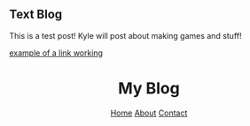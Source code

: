 ## Text Blog 

This is a test post!
Kyle will post about making games and stuff!

<a href="games\gondolagallery\Web build 1.1\Web build 1.1\index.html">example of a link working</a> 

<head>
    <body>
        <header>
            <div class="container">
            <h1>My Blog</h1>
            <nav>
                <a href="#">Home</a>
                <a href="#">About</a>
                <a href="#">Contact</a>
            </nav>
        </header>
    </body>
</head>